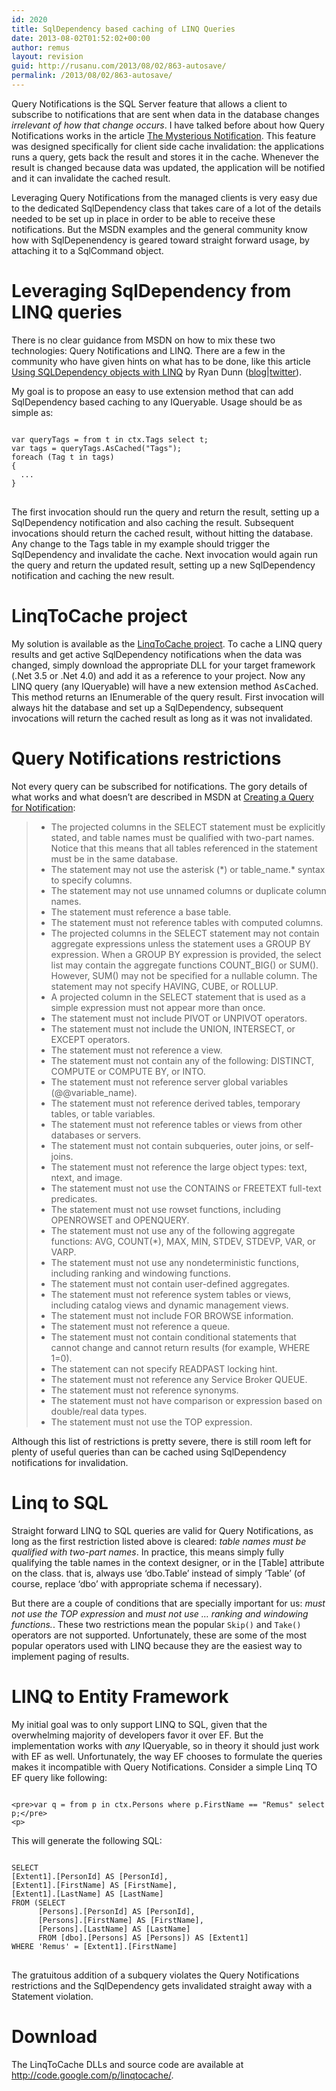 ```yaml
---
id: 2020
title: SqlDependency based caching of LINQ Queries
date: 2013-08-02T01:52:02+00:00
author: remus
layout: revision
guid: http://rusanu.com/2013/08/02/863-autosave/
permalink: /2013/08/02/863-autosave/
---
```

Query Notifications is the SQL Server feature that allows a client to subscribe to notifications that are sent when data in the database changes _irrelevant of how that change occurs_. I have talked before about how Query Notifications works in the article [The Mysterious Notification](http://rusanu.com/2006/06/17/the-mysterious-notification/). This feature was designed specifically for client side cache invalidation: the applications runs a query, gets back the result and stores it in the cache. Whenever the result is changed because data was updated, the application will be notified and it can invalidate the cached result.

Leveraging Query Notifications from the managed clients is very easy due to the dedicated SqlDependency class that takes care of a lot of the details needed to be set up in place in order to be able to receive these notifications. But the MSDN examples and the general community know how with SqlDepenendency is geared toward straight forward usage, by attaching it to a SqlCommand object.

# Leveraging SqlDependency from LINQ queries

There is no clear guidance from MSDN on how to mix these two technologies: Query Notifications and LINQ. There are a few in the community who have given hints on what has to be done, like this article [Using SQLDependency objects with LINQ](http://dunnry.com/blog/UsingSQLDependencyObjectsWithLINQ.aspx) by Ryan Dunn ([blog](http://dunnry.com/blog/)|[twitter](http://twitter.com/dunnry)).

My goal is to propose an easy to use extension method that can add SqlDependency based caching to any IQueryable<T>. Usage should be as simple as:

<pre><code class="prettyprint lang-sql">
var queryTags = from t in ctx.Tags select t;
var tags = queryTags.AsCached("Tags");
foreach (Tag t in tags)
{
  ...
}
</code>
</pre>

The first invocation should run the query and return the result, setting up a SqlDependency notification and also caching the result. Subsequent invocations should return the cached result, without hitting the database. Any change to the Tags table in my example should trigger the SqlDependency and invalidate the cache. Next invocation would again run the query and return the updated result, setting up a new SqlDependency notification and caching the new result.

# LinqToCache project

My solution is available as the [LinqToCache project](http://code.google.com/p/linqtocache/). To cache a LINQ query results and get active SqlDependency notifications when the data was changed, simply download the appropriate DLL for your target framework (.Net 3.5 or .Net 4.0) and add it as a reference to your project. Now any LINQ query (any IQueryable) will have a new extension method <tt>AsCached</tt>. This method returns an IEnumerable of the query result. First invocation will always hit the database and set up a SqlDependency, subsequent invocations will return the cached result as long as it was not invalidated.

# Query Notifications restrictions

Not every query can be subscribed for notifications. The gory details of what works and what doesn&#8217;t are described in MSDN at <a href="http://msdn.microsoft.com/en-us/library/ms181122.aspx" target="_blank">Creating a Query for Notification</a>:

>   * The projected columns in the SELECT statement must be explicitly stated, and table names must be qualified with two-part names. Notice that this means that all tables referenced in the statement must be in the same database.
>   * The statement may not use the asterisk (\*) or table_name.\* syntax to specify columns.
>   * The statement may not use unnamed columns or duplicate column names.
>   * The statement must reference a base table.
>   * The statement must not reference tables with computed columns.
>   * The projected columns in the SELECT statement may not contain aggregate expressions unless the statement uses a GROUP BY expression. When a GROUP BY expression is provided, the select list may contain the aggregate functions COUNT_BIG() or SUM(). However, SUM() may not be specified for a nullable column. The statement may not specify HAVING, CUBE, or ROLLUP.
>   * A projected column in the SELECT statement that is used as a simple expression must not appear more than once.
>   * The statement must not include PIVOT or UNPIVOT operators.
>   * The statement must not include the UNION, INTERSECT, or EXCEPT operators.
>   * The statement must not reference a view.
>   * The statement must not contain any of the following: DISTINCT, COMPUTE or COMPUTE BY, or INTO.
>   * The statement must not reference server global variables (@@variable_name).
>   * The statement must not reference derived tables, temporary tables, or table variables.
>   * The statement must not reference tables or views from other databases or servers.
>   * The statement must not contain subqueries, outer joins, or self-joins.
>   * The statement must not reference the large object types: text, ntext, and image.
>   * The statement must not use the CONTAINS or FREETEXT full-text predicates.
>   * The statement must not use rowset functions, including OPENROWSET and OPENQUERY.
>   * The statement must not use any of the following aggregate functions: AVG, COUNT(*), MAX, MIN, STDEV, STDEVP, VAR, or VARP.
>   * The statement must not use any nondeterministic functions, including ranking and windowing functions.
>   * The statement must not contain user-defined aggregates.
>   * The statement must not reference system tables or views, including catalog views and dynamic management views.
>   * The statement must not include FOR BROWSE information.
>   * The statement must not reference a queue.
>   * The statement must not contain conditional statements that cannot change and cannot return results (for example, WHERE 1=0).
>   * The statement can not specify READPAST locking hint.
>   * The statement must not reference any Service Broker QUEUE.
>   * The statement must not reference synonyms.
>   * The statement must not have comparison or expression based on double/real data types.
>   * The statement must not use the TOP expression.

Although this list of restrictions is pretty severe, there is still room left for plenty of useful queries than can be cached using SqlDependency notifications for invalidation.

# Linq to SQL

Straight forward LINQ to SQL queries are valid for Query Notifications, as long as the first restriction listed above is cleared: _table names must be qualified with two-part names_. In practice, this means simply fully qualifying the table names in the context designer, or in the [Table] attribute on the class. that is, always use &#8216;dbo.Table&#8217; instead of simply &#8216;Table&#8217; (of course, replace &#8216;dbo&#8217; with appropriate schema if necessary).

But there are a couple of conditions that are specially important for us: _must not use the TOP expression_ and _must not use &#8230; ranking and windowing functions._. These two restrictions mean the popular <code class="prettyprint lang-sql">Skip()</code> and <code class="prettyprint lang-sql">Take()</code> operators are not supported. Unfortunately, these are some of the most popular operators used with LINQ because they are the easiest way to implement paging of results.

# LINQ to Entity Framework

My initial goal was to only support LINQ to SQL, given that the overwhelming majority of developers favor it over EF. But the implementation works with _any_ IQueryable, so in theory it should just work with EF as well. Unfortunately, the way EF chooses to formulate the queries makes it incompatible with Query Notifications. Consider a simple Linq TO EF query like following:


<code class="prettyprint lang-sql">
&lt;pre>var q = from p in ctx.Persons where p.FirstName == "Remus" select p;&lt;/pre>
&lt;p></code>

This will generate the following SQL:

<pre><code class="prettyprint lang-sql">
SELECT
[Extent1].[PersonId] AS [PersonId],
[Extent1].[FirstName] AS [FirstName],
[Extent1].[LastName] AS [LastName]
FROM (SELECT
      [Persons].[PersonId] AS [PersonId],
      [Persons].[FirstName] AS [FirstName],
      [Persons].[LastName] AS [LastName]
      FROM [dbo].[Persons] AS [Persons]) AS [Extent1]
WHERE 'Remus' = [Extent1].[FirstName]
</code>
</pre>

The gratuitous addition of a subquery violates the Query Notifications restrictions and the SqlDependency gets invalidated straight away with a Statement violation.

# Download

The LinqToCache DLLs and source code are available at <a href="http://code.google.com/p/linqtocache/" target="_blank">http://code.google.com/p/linqtocache/</a>.